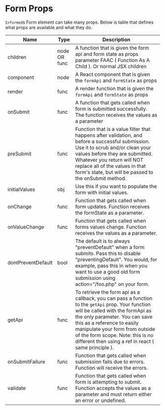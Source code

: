# Form Props

`Informed`s Form element can take many props. Below is table that defines what
props are available and what they do.

| Name               | Type         | Description                                                                                                                                                                                                                                                                                                                         |
| ------------------ | ------------ | ----------------------------------------------------------------------------------------------------------------------------------------------------------------------------------------------------------------------------------------------------------------------------------------------------------------------------------- |
| children           | node OR func | A function that is given the form api and form state as props parameter FAAC ( Function As A Child ). Or normal JSX children                                                                                                                                                                                                        |
| component          | node         | A React component that is given the `formApi` and `formState` as props                                                                                                                                                                                                                                                              |
| render             | func         | A render function that is given the `formApi` and `formState` as props                                                                                                                                                                                                                                                              |
| onSubmit           | func         | A function that gets called when form is submitted successfully. The function receives the values as a parameter                                                                                                                                                                                                                    |
| preSubmit          | func         | Function that is a value filter that happens after validation, and before a successful submission. Use it to scrub and/or clean your values before they are submitted. Whatever you return will NOT replace all of the values in that form's state, but will be passed to the onSubmit method.                                      |
| initialValues      | obj          | Use this if you want to populate the form with initial values.                                                                                                                                                                                                                                                                      |
| onChange           | func         | Function that gets called when form updates. Function receives the formState as a parameter.                                                                                                                                                                                                                                        |
| onValueChange      | func         | Function that gets called when forms values change. Function receives the values as a parameter.                                                                                                                                                                                                                                    |
| dontPreventDefault | bool         | The default is to always "preventDefault" when a form submits. Pass this to disable "preventingDefault". You would, for example, pass this in when you want to use a good old form submission using action="/foo.php" on your form.                                                                                                 |
| getApi             | func         | To retrieve the form api as a callback, you can pass a function to the `getApi` prop. Your function will be called with the formApi as the only parameter. You can save this as a reference to easily manipulate your form from outside of the form scope. Note: this is no different then using a ref in react ( same principle ). |
| onSubmitFailure    | func         | Function that gets called when submission fails due to errors. Function will receive the errors.                                                                                                                                                                         |
| validate           | func         | Function that gets called when form is attempting to submit. Function accepts the values as a parameter and must return either an error or undefined.                                                                                                                                                                         |
